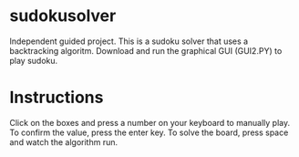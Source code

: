 # sudokusolver
Independent guided project. This is a sudoku solver that uses a backtracking algoritm. Download and run the graphical GUI (GUI2.PY) to play sudoku.

# Instructions
Click on the boxes and press a number on your keyboard to manually play. To confirm the value, press the enter key. To solve the board, press space and watch the algorithm run.

